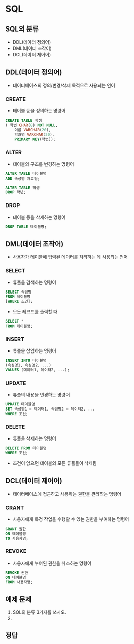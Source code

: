 # SQL


## SQL의 분류
- DDL(데이터 정의어)
- DML(데이터 조작어)
- DCL(데이터 제어어)

## DDL(데이터 정의어)
- 데이터베이스의 정의/변경/삭제 목적으로 사용되는 언어

### CREATE
- 테이블 등을 정의하는 명령어
```sql
CREATE TABLE 학생
( 학번 CHAR(8) NOT NULL,
	이름 VARCHAR(20),
	학과명 VARCHAR(20),
	PRIMARY KEY(학번));
```

### ALTER
- 테이블의 구조를 변경하는 명령어
```sql
ALTER TABLE 테이블명
ADD 속성명 자료형;
```
```sql
ALTER TABLE 학생
DROP 학년;
```

### DROP
- 테이블 등을 삭제하는 명령어
```sql
DROP TABLE 테이블명;
```

## DML(데이터 조작어)
- 사용자가 테이블에 입력된 데이터를 처리하는 데 사용되는 언어

### SELECT
- 튜플을 검색하는 명령어
```sql
SELECT 속성명
FROM 테이블명
[WHERE 조건];
```
- 모든 레코드를 출력할 때
```sql
SELECT *
FROM 테이블명;
```

### INSERT
- 튜플을 삽입하는 명령어
```sql
INSERT INTO 테이블명
(속성명1, 속성명2, ...)
VALUES (데이터1, 데이터2, ...);
```

### UPDATE
- 튜플의 내용을 변경하는 명령어
```sql
UPDATE 테이블명
SET 속성명1 = 데이터1, 속성명2 = 데이터2, ...
WHERE 조건;
```

### DELETE
- 튜플을 삭제하는 명령어
```sql
DELETE FROM 테이블명
WHERE 조건;
```
- 조건이 없으면 테이블의 모든 튜플들이 삭제됨

## DCL(데이터 제어어)
- 데이터베이스에 접근하고 사용하는 권한을 관리하는 명령어

### GRANT
- 사용자에게 특정 작업을 수행할 수 있는 권한을 부여하는 명령어
```sql
GRANT 권한
ON 테이블명
TO 사용자명;
```

### REVOKE
- 사용자에게 부여된 권한을 취소하는 명령어
```sql
REVOKE 권한
ON 테이블명
FROM 사용자명;
```


## 예제 문제
1. SQL의 분류 3가지를 쓰시오.
2. 

## 정답